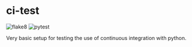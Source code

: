# ci-test

![flake8](https://github.com/apemother/ci-test/actions/workflows/flake8.yml/badge.svg)
![pytest](https://github.com/apemother/ci-test/actions/workflows/pytest.yml/badge.svg)

Very basic setup for testing the use of continuous integration with python.
